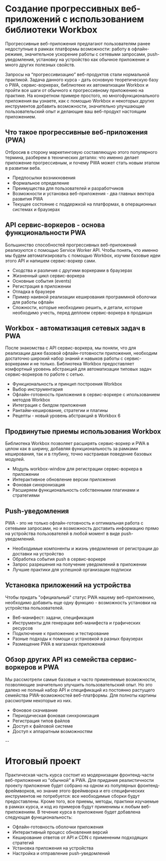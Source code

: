 # Создание прогрессивных веб-приложений с использованием библиотеки Workbox

Прогрессивные веб-приложения предлагают пользователям ранее недоступные в рамках платформы возможности: работу в офлайн-режиме, значительное ускорение работы с сетевыми запросами, push-уведомления, установку на устройство как обычное приложение и много других полезных свойств.

Запросы на “прогрессивизацию” веб-продуктов стали нормальной практикой. Задача данного курса - дать основную теоретическую базу о PWA, сервис-воркерах, библиотеке их автоматизации Workbox и пройти все шаги от обычного к прогрессивному приложению на практике. На конкретном примере простого, но многофункционального приложения вы узнаете, как  с помощью Workbox и некоторых других инструментов добавить возможности, значительно улучшающие пользовательский опыт и делающие ваш веб-продукт настоящим приложением.

## Что такое прогрессивные веб-приложения (PWA)

Отбросив в сторону маркетинговую составляющую этого популярного термина, разберем в технических деталях: что именно делает приложение прогрессивным, и почему PWA может стать новым этапом в развитии веба.

* Предпосылки возникновения
* Формальное определение
* Преимущества для пользователей и разработчиков
* Возможности и установка веб-приложения - два главных вектора развития PWA
* Текущее состояние с поддержкой на платформах, в операционных системах и браузерах

## API сервис-воркеров - основа функциональности PWA

Большинство способностей прогрессивных веб-приложений реализуются с помощью Service Worker API. Чтобы понять, что именно мы будем автоматизировать с помощью Workbox, изучим базовые идеи этого API и напишем сервис-воркер сами.

* Сходства и различия с другими воркерами в браузерах
* Жизненный цикл сервис-воркера
* Основные события (events)
* Регистрация в приложении
* Отладка в браузере
* Пример наивной реализации кеширования программной оболочки для работы офлайн
* Сложности, которые необходимо решить, и детали, которые необходимо учесть, перед деплоем сервис-воркера в продакшн

## Workbox - автоматизация сетевых задач в PWA

После знакомства с API сервис-воркера, мы поняли, что для реализации даже базовой офлайн-готовности приложения, необходим достаточно широкий набор знаний и навыков работы с сервис-воркерами и не только. Библиотека Workbox предоставляет комфортный уровень абстракций для автоматизации типовых задач сервис-воркеров по работе с сетью.

* Функциональность и принцип построения Workbox
* Выбор инструментария
* Офлайн-готовность приложения в сервис-воркере с ипользованием методов Workbox
* Интеграция с билдом приложения
* Рантайм-кеширование, стратегии и плагины
* Рецепты - новый уровень абстракций в Workbox 6

## Продвинутые приемы использования Workbox

Библиотека Workbox позволяет расширять сервис-воркер и PWA в целом как в ширину, добавляя функциональность за рамками кеширования, так и в глубину, точно настраивая поведение базовых модулей.

* Модуль workbox-window для регистрации сервис-воркера в приложении
* Интерактивное обновление версии приложения
* Фоновая синхронизация
* Расширяем функциональность собственными плагинами и стратегиями

## Push-уведомления

PWA - это не только офлайн-готовность и оптимальная работа с сетевыми запросами, но и возможность доставить информацию прямо на устройства пользователей в любой момент в виде push-уведомлений.

* Необходимые компоненты и жизнь уведомления от регистрации до доставки на устройство
* Обработка события push в сервис-воркере
* Запрос разрешения на получение уведомлений в приложении
* Лучшие практики для успешной организации подписки

## Установка приложений на устройства

Чтобы придать "официальный" статус PWA нашему веб-приложению, необходимо добавить еще одну функцию - возможность установки на устройства пользователей.

* Веб-манифест: задачи, спецификация
* Инструменты для генерации веб-манифеста и графических ресурсов
* Подключение к приложению и тестирование
* Разные подходы к помощи с установкой в разных браузерах
* Размещение PWA в магазинах приложений

## Обзор других API из семейства сервис-воркеров и PWA

Мы рассмотрели самые базовые и часто применяемые возможности, позволяющие значительно улучшить пользовательский опыт. Но это далеко не полный набор API и спецификаций из постоянно растущего семейства PWA-возможностей веб-платформы. Для полноты картины рассмотрим некоторые из них.

* Фоновое скачивание
* Периодическая фоновая синхронизация
* Регистрация типов файлов
* Доступ к файловой системе
* Доступ к аппаратным возможностям

--

# Итоговый проект

Практическая часть курса состоит из модернизации фронтенд-части веб-приложения из "обычной" в PWA. Для придания реалистичности проекту приложение будет собрано на одном из популярных фронтенд-фреймворков, но знание этого фреймворка и его специфических инструментов не потребуется: все необходимые сборки будут предоставлены. Кроме того, все приемы, методы, практики изучаемые в рамках курса, и код из примеров будут применимы к любым веб-приложениям. В течение курса в приложение будет добавлена следующая функциональность:

* Офлайн-готовность оболочки приложения
* Интерактивный процесс обновления версий
* Кеширование ответов от API и CDN с примененим подходящих стратегий
* Установка приложения на устройства
* Настройка и отправление push-уведомлений
